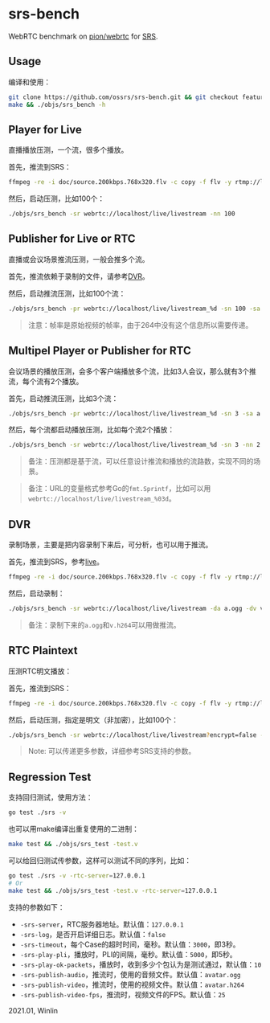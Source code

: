 # srs-bench

WebRTC benchmark on [pion/webrtc](https://github.com/pion/webrtc) for [SRS](https://github.com/ossrs/srs).

## Usage

编译和使用：

```bash
git clone https://github.com/ossrs/srs-bench.git && git checkout feature/rtc && 
make && ./objs/srs_bench -h
```

## Player for Live

直播播放压测，一个流，很多个播放。

首先，推流到SRS：

```bash
ffmpeg -re -i doc/source.200kbps.768x320.flv -c copy -f flv -y rtmp://localhost/live/livestream
```

然后，启动压测，比如100个：

```bash
./objs/srs_bench -sr webrtc://localhost/live/livestream -nn 100
```

## Publisher for Live or RTC

直播或会议场景推流压测，一般会推多个流。

首先，推流依赖于录制的文件，请参考[DVR](#dvr)。

然后，启动推流压测，比如100个流：

```bash
./objs/srs_bench -pr webrtc://localhost/live/livestream_%d -sn 100 -sa a.ogg -sv v.h264 -fps 25
```

> 注意：帧率是原始视频的帧率，由于264中没有这个信息所以需要传递。

## Multipel Player or Publisher for RTC

会议场景的播放压测，会多个客户端播放多个流，比如3人会议，那么就有3个推流，每个流有2个播放。

首先，启动推流压测，比如3个流：

```bash
./objs/srs_bench -pr webrtc://localhost/live/livestream_%d -sn 3 -sa a.ogg -sv v.h264 -fps 25
```

然后，每个流都启动播放压测，比如每个流2个播放：

```bash
./objs/srs_bench -sr webrtc://localhost/live/livestream_%d -sn 3 -nn 2
```

> 备注：压测都是基于流，可以任意设计推流和播放的流路数，实现不同的场景。

> 备注：URL的变量格式参考Go的`fmt.Sprintf`，比如可以用`webrtc://localhost/live/livestream_%03d`。

## DVR

录制场景，主要是把内容录制下来后，可分析，也可以用于推流。

首先，推流到SRS，参考[live](#player-for-live)。

```bash
ffmpeg -re -i doc/source.200kbps.768x320.flv -c copy -f flv -y rtmp://localhost/live/livestream
```

然后，启动录制：

```bash
./objs/srs_bench -sr webrtc://localhost/live/livestream -da a.ogg -dv v.h264
```

> 备注：录制下来的`a.ogg`和`v.h264`可以用做推流。

## RTC Plaintext

压测RTC明文播放：

首先，推流到SRS：

```bash
ffmpeg -re -i doc/source.200kbps.768x320.flv -c copy -f flv -y rtmp://localhost/live/livestream
```

然后，启动压测，指定是明文（非加密），比如100个：

```bash
./objs/srs_bench -sr webrtc://localhost/live/livestream?encrypt=false -nn 100
```

> Note: 可以传递更多参数，详细参考SRS支持的参数。

## Regression Test

支持回归测试，使用方法：

```bash
go test ./srs -v
```

也可以用make编译出重复使用的二进制：

```bash
make test && ./objs/srs_test -test.v
```

可以给回归测试传参数，这样可以测试不同的序列，比如：

```bash
go test ./srs -v -rtc-server=127.0.0.1
# Or
make test && ./objs/srs_test -test.v -rtc-server=127.0.0.1
```

支持的参数如下：

* `-srs-server`，RTC服务器地址。默认值：`127.0.0.1`
* `-srs-log`，是否开启详细日志。默认值：`false`
* `-srs-timeout`，每个Case的超时时间，毫秒。默认值：`3000`，即3秒。
* `-srs-play-pli`，播放时，PLI的间隔，毫秒。默认值：`5000`，即5秒。
* `-srs-play-ok-packets`，播放时，收到多少个包认为是测试通过，默认值：`10`
* `-srs-publish-audio`，推流时，使用的音频文件。默认值：`avatar.ogg`
* `-srs-publish-video`，推流时，使用的视频文件。默认值：`avatar.h264`
* `-srs-publish-video-fps`，推流时，视频文件的FPS。默认值：`25`

2021.01, Winlin
